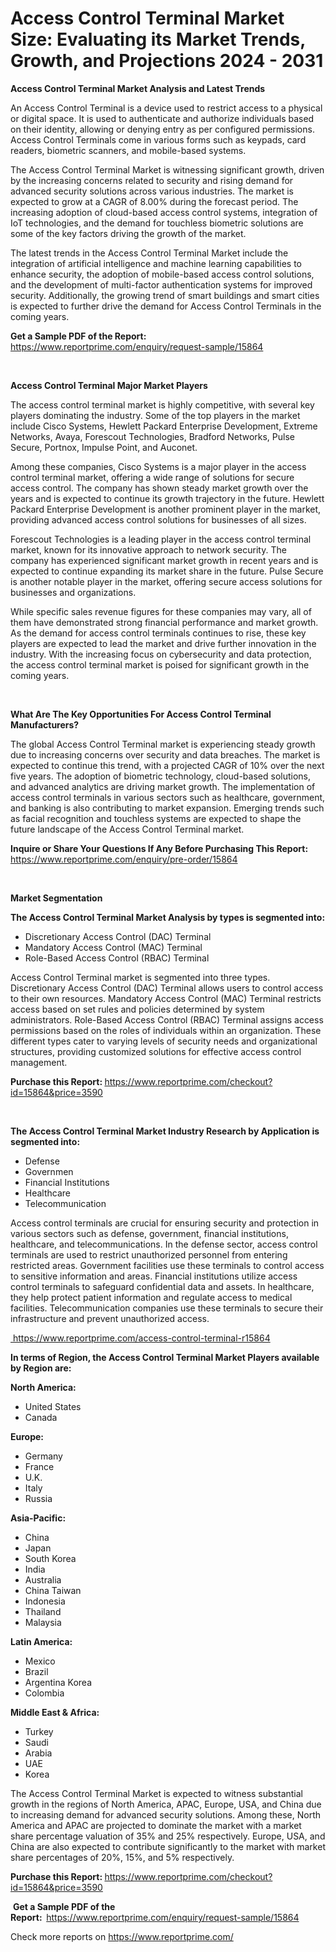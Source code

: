 <p><h1>Access Control Terminal Market Size: Evaluating its Market Trends, Growth, and Projections 2024 - 2031</h1></p><p><strong>Access Control Terminal Market Analysis and Latest Trends</strong></p>
<p><p>An Access Control Terminal is a device used to restrict access to a physical or digital space. It is used to authenticate and authorize individuals based on their identity, allowing or denying entry as per configured permissions. Access Control Terminals come in various forms such as keypads, card readers, biometric scanners, and mobile-based systems.</p><p>The Access Control Terminal Market is witnessing significant growth, driven by the increasing concerns related to security and rising demand for advanced security solutions across various industries. The market is expected to grow at a CAGR of 8.00% during the forecast period. The increasing adoption of cloud-based access control systems, integration of IoT technologies, and the demand for touchless biometric solutions are some of the key factors driving the growth of the market.</p><p>The latest trends in the Access Control Terminal Market include the integration of artificial intelligence and machine learning capabilities to enhance security, the adoption of mobile-based access control solutions, and the development of multi-factor authentication systems for improved security. Additionally, the growing trend of smart buildings and smart cities is expected to further drive the demand for Access Control Terminals in the coming years.</p></p>
<p><strong>Get a Sample PDF of the Report:&nbsp;</strong> <a href="https://www.reportprime.com/enquiry/request-sample/15864">https://www.reportprime.com/enquiry/request-sample/15864</a></p>
<p>&nbsp;</p>
<p><strong>Access Control Terminal Major Market Players</strong></p>
<p><p>The access control terminal market is highly competitive, with several key players dominating the industry. Some of the top players in the market include Cisco Systems, Hewlett Packard Enterprise Development, Extreme Networks, Avaya, Forescout Technologies, Bradford Networks, Pulse Secure, Portnox, Impulse Point, and Auconet.</p><p>Among these companies, Cisco Systems is a major player in the access control terminal market, offering a wide range of solutions for secure access control. The company has shown steady market growth over the years and is expected to continue its growth trajectory in the future. Hewlett Packard Enterprise Development is another prominent player in the market, providing advanced access control solutions for businesses of all sizes.</p><p>Forescout Technologies is a leading player in the access control terminal market, known for its innovative approach to network security. The company has experienced significant market growth in recent years and is expected to continue expanding its market share in the future. Pulse Secure is another notable player in the market, offering secure access solutions for businesses and organizations.</p><p>While specific sales revenue figures for these companies may vary, all of them have demonstrated strong financial performance and market growth. As the demand for access control terminals continues to rise, these key players are expected to lead the market and drive further innovation in the industry. With the increasing focus on cybersecurity and data protection, the access control terminal market is poised for significant growth in the coming years.</p></p>
<p>&nbsp;</p>
<p><strong>What Are The Key Opportunities For Access Control Terminal Manufacturers?</strong></p>
<p><p>The global Access Control Terminal market is experiencing steady growth due to increasing concerns over security and data breaches. The market is expected to continue this trend, with a projected CAGR of 10% over the next five years. The adoption of biometric technology, cloud-based solutions, and advanced analytics are driving market growth. The implementation of access control terminals in various sectors such as healthcare, government, and banking is also contributing to market expansion. Emerging trends such as facial recognition and touchless systems are expected to shape the future landscape of the Access Control Terminal market.</p></p>
<p><strong>Inquire or Share Your Questions If Any Before Purchasing This Report:</strong> <a href="https://www.reportprime.com/enquiry/pre-order/15864">https://www.reportprime.com/enquiry/pre-order/15864</a></p>
<p>&nbsp;</p>
<p><strong>Market Segmentation</strong></p>
<p><strong>The Access Control Terminal Market Analysis by types is segmented into:</strong></p>
<p><ul><li>Discretionary Access Control (DAC) Terminal</li><li>Mandatory Access Control (MAC) Terminal</li><li>Role-Based Access Control (RBAC) Terminal</li></ul></p>
<p><p>Access Control Terminal market is segmented into three types. Discretionary Access Control (DAC) Terminal allows users to control access to their own resources. Mandatory Access Control (MAC) Terminal restricts access based on set rules and policies determined by system administrators. Role-Based Access Control (RBAC) Terminal assigns access permissions based on the roles of individuals within an organization. These different types cater to varying levels of security needs and organizational structures, providing customized solutions for effective access control management.</p></p>
<p><strong>Purchase this Report:&nbsp;</strong><a href="https://www.reportprime.com/checkout?id=15864&price=3590">https://www.reportprime.com/checkout?id=15864&price=3590</a></p>
<p>&nbsp;</p>
<p><strong>The Access Control Terminal Market Industry Research by Application is segmented into:</strong></p>
<p><ul><li>Defense</li><li>Governmen</li><li>Financial Institutions</li><li>Healthcare</li><li>Telecommunication</li></ul></p>
<p><p>Access control terminals are crucial for ensuring security and protection in various sectors such as defense, government, financial institutions, healthcare, and telecommunications. In the defense sector, access control terminals are used to restrict unauthorized personnel from entering restricted areas. Government facilities use these terminals to control access to sensitive information and areas. Financial institutions utilize access control terminals to safeguard confidential data and assets. In healthcare, they help protect patient information and regulate access to medical facilities. Telecommunication companies use these terminals to secure their infrastructure and prevent unauthorized access.</p></p>
<p><a href="https://www.reportprime.com/access-control-terminal-r15864">&nbsp;https://www.reportprime.com/access-control-terminal-r15864</a></p>
<p><strong>In terms of Region, the Access Control Terminal Market Players available by Region are:</strong></p>
<p>
    <p> <strong> North America: </strong>
        <ul>
            <li>United States</li>
            <li>Canada</li>
        </ul>
        </p> 
    <p> <strong> Europe: </strong>
        <ul>
            <li>Germany</li>
            <li>France</li>
            <li>U.K.</li>
            <li>Italy</li>
            <li>Russia</li>
        </ul>
        </p> 
    <p> <strong> Asia-Pacific: </strong>
        <ul>
            <li>China</li>
            <li>Japan</li>
            <li>South Korea</li>
            <li>India</li>
            <li>Australia</li>
            <li>China Taiwan</li>
            <li>Indonesia</li>
            <li>Thailand</li>
            <li>Malaysia</li>
        </ul>
        </p> 
    <p> <strong> Latin America: </strong>
        <ul>
            <li>Mexico</li>
            <li>Brazil</li>
            <li>Argentina Korea</li>
            <li>Colombia</li>
        </ul>
        </p> 
    <p> <strong> Middle East & Africa: </strong>
        <ul>
            <li>Turkey</li>
            <li>Saudi</li>
            <li>Arabia</li>
            <li>UAE</li>
            <li>Korea</li>
        </ul>
    </p>
    </p>
<p><p>The Access Control Terminal Market is expected to witness substantial growth in the regions of North America, APAC, Europe, USA, and China due to increasing demand for advanced security solutions. Among these, North America and APAC are projected to dominate the market with a market share percentage valuation of 35% and 25% respectively. Europe, USA, and China are also expected to contribute significantly to the market with market share percentages of 20%, 15%, and 5% respectively.</p></p>
<p><strong>Purchase this Report: </strong><a href="https://www.reportprime.com/checkout?id=15864&price=3590">https://www.reportprime.com/checkout?id=15864&price=3590</a></p>
<p>&nbsp;<strong>Get a Sample PDF of the Report:&nbsp;&nbsp;</strong><a href="https://www.reportprime.com/enquiry/request-sample/15864">https://www.reportprime.com/enquiry/request-sample/15864</a></p>
<p><strong></strong></p>
<p>Check more reports on <a href="https://www.reportprime.com/">https://www.reportprime.com/</a></p>